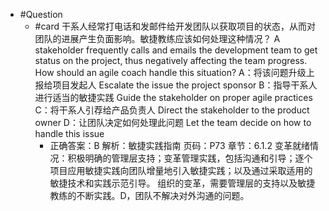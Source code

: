 - #Question
	- #card 干系人经常打电话和发邮件给开发团队以获取项目的状态，从而对团队的进展产生负面影响。敏捷教练应该如何处理这种情况？
	  A stakeholder frequently calls and emails the development team to get status on the project, thus negatively affecting the team progress. How should an agile coach handle this situation?
	  A：将该问题升级上报给项目发起人 Escalate the issue the project sponsor
	  B：指导干系人进行适当的敏捷实践 Guide the stakeholder on proper agile practices
	  C：将干系人引荐给产品负责人 Direct the stakeholder to the product owner
	  D：让团队决定如何处理此问题 Let the team decide on how to handle this issue
		- 正确答案：B
		  解析：敏捷实践指南 页码：P73 章节：6.1.2 变革就绪情况：积极明确的管理层支持；变革管理实践，包括沟通和引导；逐个项目应用敏捷实践向团队增量地引入敏捷实践；以及通过采取适用的敏捷技术和实践示范引导。 组织的变革，需要管理层的支持以及敏捷教练的不断实践。D，团队不解决对外沟通的问题。